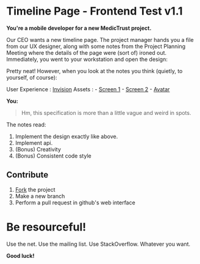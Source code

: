 # Timeline Page - Frontend Test v1.1

__You're a mobile developer for a new MedicTrust project.__

Our CEO wants a new timeline page. The project manager hands you a file from our UX designer, along with some notes from the Project Planning Meeting where the details of the page were (sort of) ironed out. Immediately, you went to your workstation and open the design:

Pretty neat! However, when you look at the notes you think (quietly, to yourself, of course):

User Experience : [Invision](https://invis.io/U34LY9U7D)
Assets : - [Screen 1](http://www.freeimages.com/photo/misty-morning-4-1384194)
         - [Screen 2](http://www.freeimages.com/photo/misty-morning-1375576)
         - [Avatar](http://uifaces.com/)

**You:**
> Hm, this specification is more than a little vague and weird in spots.

The notes read:

  1. Implement the design exactly like above.
  2. Implement api.
  3. (Bonus) Creativity
  4. (Bonus) Consistent code style

## Contribute
1. [Fork](https://github.com/medictrust/mobile-test.git) the project
2. Make a new branch
3. Perform a pull request in github's web interface

# Be resourceful!

Use the net. Use the mailing list. Use StackOverflow. Whatever you want.

**Good luck!**
